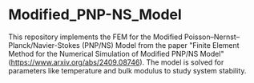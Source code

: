 # Modified_PNP-NS_Model
This repository implements the FEM for the Modified Poisson–Nernst–Planck/Navier-Stokes (PNP/NS) Model from the paper "Finite Element Method for the Numerical Simulation of Modified PNP/NS Model" (https://www.arxiv.org/abs/2409.08746). The model is solved for parameters like temperature and bulk modulus to study system stability.
